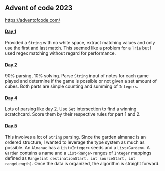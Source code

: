 ## Advent of code 2023
https://adventofcode.com/

#### [Day 1](https://github.com/ericbalawejder/advent-of-code/tree/main/src/main/java/aoc/year2023/day1)
Provided a `String` with no white space, extract matching values and only use the first and last match. This
seemed like a problem for a `Trie` but I used regex matching without regard for performance.

#### [Day 2](https://github.com/ericbalawejder/advent-of-code/tree/main/src/main/java/aoc/year2023/day2)
90% parsing, 10% solving. Parse `String` input of notes for each game played and determine if the game is possible
or not given a set amount of cubes. Both parts are simple counting and summing of `Integers`.

#### [Day 4](https://github.com/ericbalawejder/advent-of-code/tree/main/src/main/java/aoc/year2023/day4)
Lots of parsing like day 2. Use `Set` intersection to find a winning scratchcard. Score them by their respective rules 
for part 1 and 2.

#### [Day 5](https://github.com/ericbalawejder/advent-of-code/tree/main/src/main/java/aoc/year2023/day5)
This involves a lot of `String` parsing. Since the garden almanac is an ordered structure, I wanted to leverage the type
system as much as possible. An `Almanac` has a `List<Integer>` seeds and a `List<Garden>`. A `Garden` contains a 
name and a `List<Range>` ranges of `Integer` mappings defined as 
`Range(int destinationStart, int sourceStart, int rangeLength)`. Once the data is organized, the algorithm is 
straight forward.
